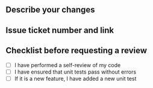 ## Describe your changes

## Issue ticket number and link

## Checklist before requesting a review
- [ ] I have performed a self-review of my code
- [ ] I have ensured that unit tests pass without errors
- [ ] If it is a new feature, I have added a new unit test